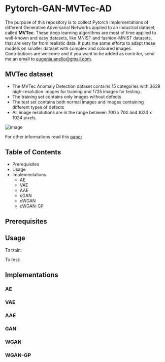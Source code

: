 # Pytorch-GAN-MVTec-AD

The purpose of this repository is to collect Pytorch implementations of different Generative Adversarial Networks applied to an industrial dataset, called **MVTec**. 
These deep learning algorithms are most of time applied to well-known and easy datasets, like MNIST and fashion-MNIST datasets, that are very far from realistic data.
It puts me some efforts to adapt these models on smaller dataset with complex and coloured images. Contributions are welcome and if you want to be added as contritor, send me an email to eugenia.anello@gmail.com.

## MVTec dataset

* The MVTec Anomaly Detection dataset contains 15 categories with 3629 high-resolution images for training and 1725 images for testing. 
* The training set contains only images without defects 
* The test set contains both normal images and images containing different types of defects
* All image resolutions are in the range between 700 x 700 and 1024 x 1024 pixels.

![image](https://user-images.githubusercontent.com/61031596/175270521-a0829113-fa8b-493f-b28e-b8c0bf129d3b.png)

For other informations read this [paper](https://openaccess.thecvf.com/content_CVPR_2019/papers/Bergmann_MVTec_AD_--_A_Comprehensive_Real-World_Dataset_for_Unsupervised_Anomaly_CVPR_2019_paper.pdf)

## Table of Contents

* Prerequisites
* Usage
* Implementations
  * AE
  * VAE
  * AAE
  * cGAN
  * cWGAN
  * cWGAN-GP

## Prerequisites

## Usage 

To train:

To test:

## Implementations

### AE

### VAE

### AAE

### GAN 

### WGAN

### WGAN-GP

